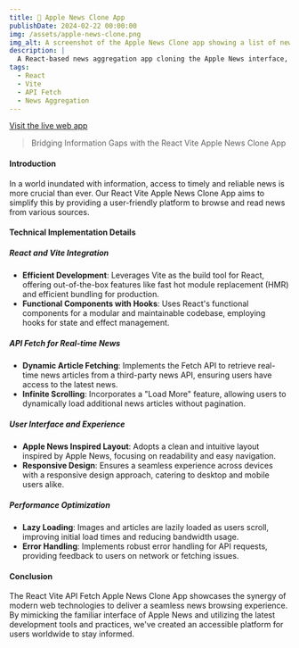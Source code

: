 ```yaml
---
title:  Apple News Clone App
publishDate: 2024-02-22 00:00:00
img: /assets/apple-news-clone.png
img_alt: A screenshot of the Apple News Clone app showing a list of news articles.
description: |
  A React-based news aggregation app cloning the Apple News interface, utilizing Vite for blazing-fast development and an external news API for fetching real-time news articles. Users can view top stories, load more articles dynamically, and read detailed news content by navigating to external sources.
tags:
  - React
  - Vite
  - API Fetch
  - News Aggregation
---
```


<a href="https://apple-news-clone.netlify.app/">Visit the live web app</a>

> Bridging Information Gaps with the React Vite Apple News Clone App

#### Introduction

In a world inundated with information, access to timely and reliable news is more crucial than ever. Our React Vite Apple News Clone App aims to simplify this by providing a user-friendly platform to browse and read news from various sources.

#### Technical Implementation Details

##### React and Vite Integration

- **Efficient Development**: Leverages Vite as the build tool for React, offering out-of-the-box features like fast hot module replacement (HMR) and efficient bundling for production.
- **Functional Components with Hooks**: Uses React's functional components for a modular and maintainable codebase, employing hooks for state and effect management.

##### API Fetch for Real-time News

- **Dynamic Article Fetching**: Implements the Fetch API to retrieve real-time news articles from a third-party news API, ensuring users have access to the latest news.
- **Infinite Scrolling**: Incorporates a "Load More" feature, allowing users to dynamically load additional news articles without pagination.

##### User Interface and Experience

- **Apple News Inspired Layout**: Adopts a clean and intuitive layout inspired by Apple News, focusing on readability and easy navigation.
- **Responsive Design**: Ensures a seamless experience across devices with a responsive design approach, catering to desktop and mobile users alike.

##### Performance Optimization

- **Lazy Loading**: Images and articles are lazily loaded as users scroll, improving initial load times and reducing bandwidth usage.
- **Error Handling**: Implements robust error handling for API requests, providing feedback to users on network or fetching issues.

#### Conclusion

The React Vite API Fetch Apple News Clone App showcases the synergy of modern web technologies to deliver a seamless news browsing experience. By mimicking the familiar interface of Apple News and utilizing the latest development tools and practices, we've created an accessible platform for users worldwide to stay informed.
